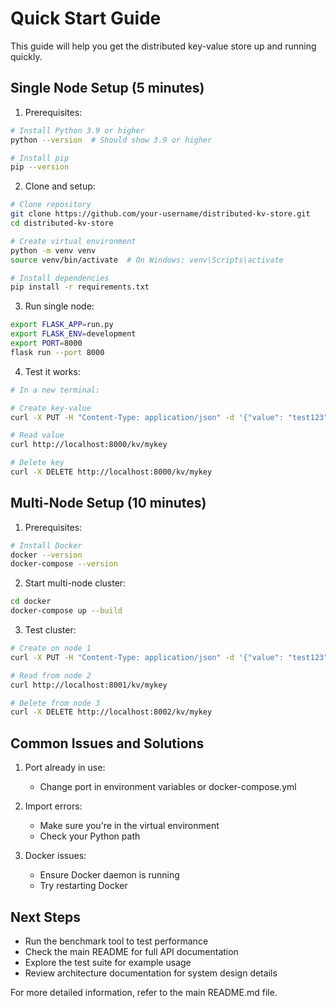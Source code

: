 # Quick Start Guide

This guide will help you get the distributed key-value store up and running quickly.

## Single Node Setup (5 minutes)

1. Prerequisites:
```bash
# Install Python 3.9 or higher
python --version  # Should show 3.9 or higher

# Install pip
pip --version
```

2. Clone and setup:
```bash
# Clone repository
git clone https://github.com/your-username/distributed-kv-store.git
cd distributed-kv-store

# Create virtual environment
python -m venv venv
source venv/bin/activate  # On Windows: venv\Scripts\activate

# Install dependencies
pip install -r requirements.txt
```

3. Run single node:
```bash
export FLASK_APP=run.py
export FLASK_ENV=development
export PORT=8000
flask run --port 8000
```

4. Test it works:
```bash
# In a new terminal:

# Create key-value
curl -X PUT -H "Content-Type: application/json" -d '{"value": "test123"}' http://localhost:8000/kv/mykey

# Read value
curl http://localhost:8000/kv/mykey

# Delete key
curl -X DELETE http://localhost:8000/kv/mykey
```

## Multi-Node Setup (10 minutes)

1. Prerequisites:
```bash
# Install Docker
docker --version
docker-compose --version
```

2. Start multi-node cluster:
```bash
cd docker
docker-compose up --build
```

3. Test cluster:
```bash
# Create on node 1
curl -X PUT -H "Content-Type: application/json" -d '{"value": "test123"}' http://localhost:8000/kv/mykey

# Read from node 2
curl http://localhost:8001/kv/mykey

# Delete from node 3
curl -X DELETE http://localhost:8002/kv/mykey
```

## Common Issues and Solutions

1. Port already in use:
   - Change port in environment variables or docker-compose.yml

2. Import errors:
   - Make sure you're in the virtual environment
   - Check your Python path

3. Docker issues:
   - Ensure Docker daemon is running
   - Try restarting Docker

## Next Steps

- Run the benchmark tool to test performance
- Check the main README for full API documentation
- Explore the test suite for example usage
- Review architecture documentation for system design details

For more detailed information, refer to the main README.md file.
